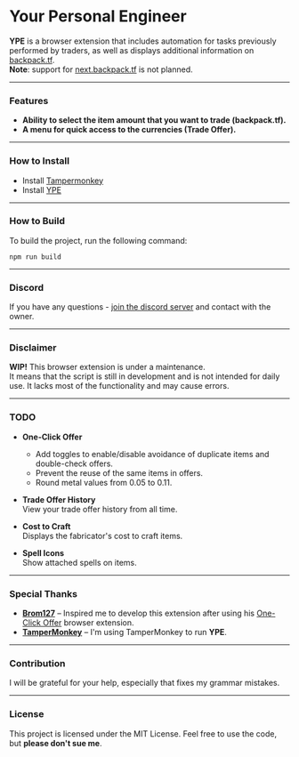 # Your Personal Engineer

**YPE** is a browser extension that includes automation for tasks previously performed by traders, as well as displays additional information on [backpack.tf](https://backpack.tf).</br>
**Note**: support for [next.backpack.tf](https://next.backpack.tf) is not planned.

---

### Features

- **Ability to select the item amount that you want to trade (backpack.tf).**
- **A menu for quick access to the currencies (Trade Offer).**
---

### How to Install

- Install [Tampermonkey](https://www.tampermonkey.net/)
- Install [YPE](https://github.com/EurekaEffect/your-personal-engineer/raw/refs/heads/master/output/ype.bundle.user.js)
---

### How to Build

To build the project, run the following command:

`npm run build`

---

### Discord

If you have any questions - [join the discord server](https://discord.gg/pJpyb7M9df) and contact with the owner.

---

### Disclaimer

**WIP!** This browser extension is under a maintenance.<br>
It means that the script is still in development and is not intended for daily use. It lacks most of the functionality and may cause errors.

---

### TODO

- **One-Click Offer**
  - Add toggles to enable/disable avoidance of duplicate items and double-check offers.
  - Prevent the reuse of the same items in offers.
  - Round metal values from 0.05 to 0.11.

- **Trade Offer History**  
  View your trade offer history from all time.

- **Cost to Craft**  
  Displays the fabricator's cost to craft items.

- **Spell Icons**  
  Show attached spells on items.

---

### Special Thanks

- **[Brom127](https://github.com/peleicht)** – Inspired me to develop this extension after using his [One-Click Offer](https://github.com/peleicht/backpack-offer-sender) browser extension.
- **[TamperMonkey](https://www.tampermonkey.net/)** – I'm using TamperMonkey to run **YPE**.

---

### Contribution

I will be grateful for your help, especially that fixes my grammar mistakes.

---

### License

This project is licensed under the MIT License. Feel free to use the code, but **please don't sue me**.
